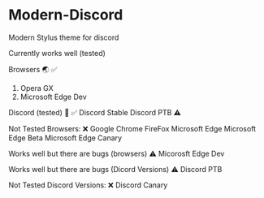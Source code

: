 # Modern-Discord
Modern Stylus theme for discord

Currently works well (tested)

Browsers 🌏 ✅
1. Opera GX
2. Microsoft Edge Dev

Discord (tested) 💬 ✅
Discord Stable
Discord PTB ⚠️

Not Tested Browsers: ❌
Google Chrome
FireFox
Microsoft Edge
Microsoft Edge Beta
Microsoft Edge Canary

Works well but there are bugs (browsers) ⚠️
Micorosft Edge Dev

Works well but there are bugs (Dicord Versions) ⚠️
Discord PTB

Not Tested Discord Versions: ❌
Discord Canary
